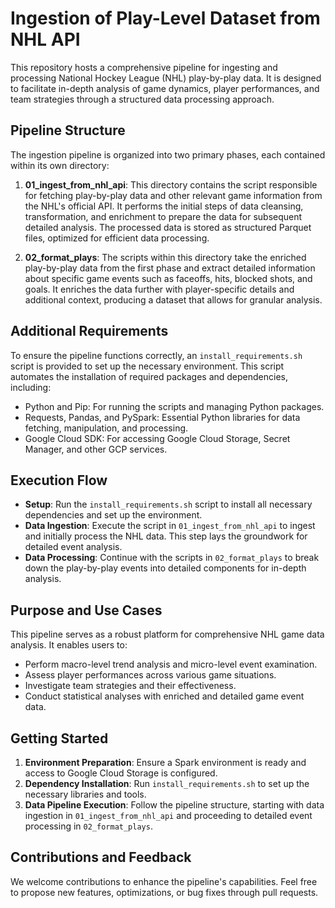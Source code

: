 # Ingestion of Play-Level Dataset from NHL API

This repository hosts a comprehensive pipeline for ingesting and processing National Hockey League (NHL) play-by-play data. It is designed to facilitate in-depth analysis of game dynamics, player performances, and team strategies through a structured data processing approach.

## Pipeline Structure

The ingestion pipeline is organized into two primary phases, each contained within its own directory:

1. **01_ingest_from_nhl_api**: This directory contains the script responsible for fetching play-by-play data and other relevant game information from the NHL's official API. It performs the initial steps of data cleansing, transformation, and enrichment to prepare the data for subsequent detailed analysis. The processed data is stored as structured Parquet files, optimized for efficient data processing.

2. **02_format_plays**: The scripts within this directory take the enriched play-by-play data from the first phase and extract detailed information about specific game events such as faceoffs, hits, blocked shots, and goals. It enriches the data further with player-specific details and additional context, producing a dataset that allows for granular analysis.

## Additional Requirements

To ensure the pipeline functions correctly, an `install_requirements.sh` script is provided to set up the necessary environment. This script automates the installation of required packages and dependencies, including:

- Python and Pip: For running the scripts and managing Python packages.
- Requests, Pandas, and PySpark: Essential Python libraries for data fetching, manipulation, and processing.
- Google Cloud SDK: For accessing Google Cloud Storage, Secret Manager, and other GCP services.

## Execution Flow

- **Setup**: Run the `install_requirements.sh` script to install all necessary dependencies and set up the environment.
- **Data Ingestion**: Execute the script in `01_ingest_from_nhl_api` to ingest and initially process the NHL data. This step lays the groundwork for detailed event analysis.
- **Data Processing**: Continue with the scripts in `02_format_plays` to break down the play-by-play events into detailed components for in-depth analysis.

## Purpose and Use Cases

This pipeline serves as a robust platform for comprehensive NHL game data analysis. It enables users to:

- Perform macro-level trend analysis and micro-level event examination.
- Assess player performances across various game situations.
- Investigate team strategies and their effectiveness.
- Conduct statistical analyses with enriched and detailed game event data.

## Getting Started

1. **Environment Preparation**: Ensure a Spark environment is ready and access to Google Cloud Storage is configured.
2. **Dependency Installation**: Run `install_requirements.sh` to set up the necessary libraries and tools.
3. **Data Pipeline Execution**: Follow the pipeline structure, starting with data ingestion in `01_ingest_from_nhl_api` and proceeding to detailed event processing in `02_format_plays`.

## Contributions and Feedback

We welcome contributions to enhance the pipeline's capabilities. Feel free to propose new features, optimizations, or bug fixes through pull requests.
